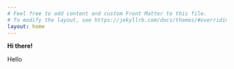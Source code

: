 ```yaml
---
# Feel free to add content and custom Front Matter to this file.
# To modify the layout, see https://jekyllrb.com/docs/themes/#overriding-theme-defaults
layout: home
---
```

<b>Hi there!</b>
<div id="test">Hello</div>
<script>
  document.getElementById('test').innerText = "this was edited"
</script>
